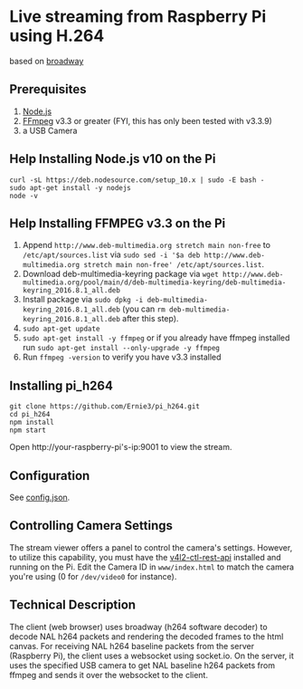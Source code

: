 # Live streaming from Raspberry Pi using H.264
based on [broadway](https://github.com/mbebenita/Broadway)

## Prerequisites
1. [Node.js](https://www.w3schools.com/nodejs/nodejs_raspberrypi.asp)
2. [FFmpeg](https://www.ffmpeg.org/) v3.3 or greater (FYI, this has only been tested with v3.3.9)
3. a USB Camera

## Help Installing Node.js v10 on the Pi
```
curl -sL https://deb.nodesource.com/setup_10.x | sudo -E bash -
sudo apt-get install -y nodejs
node -v
```

## Help Installing FFMPEG v3.3 on the Pi
1. Append `http://www.deb-multimedia.org stretch main non-free` to `/etc/apt/sources.list` via `sudo sed -i '$a deb http://www.deb-multimedia.org stretch main non-free' /etc/apt/sources.list`.
2. Download deb-multimedia-keyring package via `wget http://www.deb-multimedia.org/pool/main/d/deb-multimedia-keyring/deb-multimedia-keyring_2016.8.1_all.deb`
3. Install package via `sudo dpkg -i deb-multimedia-keyring_2016.8.1_all.deb` (you can `rm deb-multimedia-keyring_2016.8.1_all.deb` after this step).
4. `sudo apt-get update`
5. `sudo apt-get install -y ffmpeg`
	or if you already have ffmpeg installed run
	`sudo apt-get install --only-upgrade -y ffmpeg`
6. Run `ffmpeg -version` to verify you have v3.3 installed

## Installing pi_h264
```
git clone https://github.com/Ernie3/pi_h264.git
cd pi_h264
npm install
npm start
```
Open http://your-raspberry-pi's-ip:9001 to view the stream.

## Configuration
See [config.json](https://github.com/Ernie3/pi_h264/blob/master/config.json).

## Controlling Camera Settings
The stream viewer offers a panel to control the camera's settings. However, to utilize this capability, you must have the [v4l2-ctl-rest-api](https://github.com/Ernie3/v4l2-ctl-rest-api) installed and running on the Pi. Edit the Camera ID  in `www/index.html` to match the camera you're using (0 for `/dev/video0` for instance).

## Technical Description
The client (web browser) uses broadway (h264 software decoder) to decode NAL h264 packets and rendering the decoded frames to the html canvas. For receiving NAL h264 baseline packets from the server (Raspberry Pi), the client uses a websocket using socket.io. On the server, it uses the specified USB camera to get NAL baseline h264 packets from ffmpeg and sends it over the websocket to the client.  
